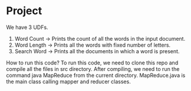 # Project
We have 3 UDFs. 
 1. Word Count -> Prints the count of all the words in the input document. 
 2. Word Length -> Prints all the words with fixed number of letters.
 3. Search Word -> Prints all the documents in which a word is present.
 
 How to run this code?
      To run this code, we need to clone this repo and compile all the files in src directory. After compiling, we need to run the command java MapReduce from the current directory. MapReduce.java is the main class calling mapper and reducer classes.
      

